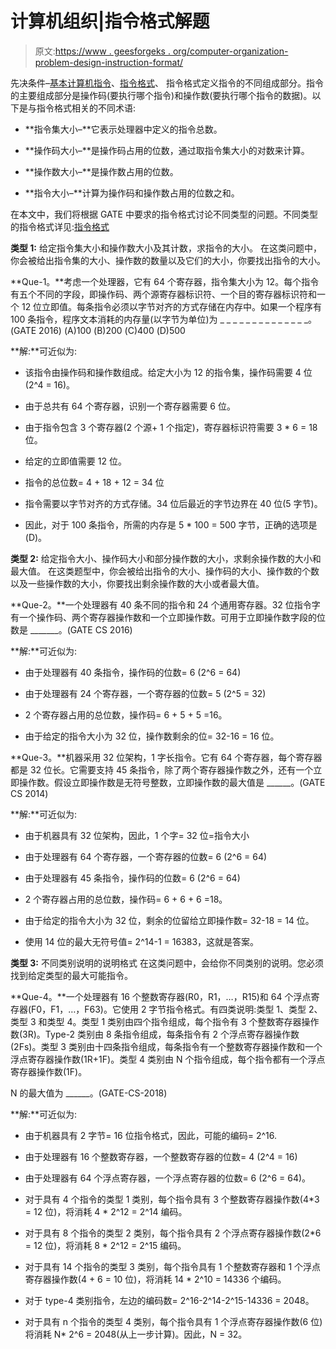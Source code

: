 # 计算机组织|指令格式解题

> 原文:[https://www . geesforgeks . org/computer-organization-problem-design-instruction-format/](https://www.geeksforgeeks.org/computer-organization-problem-solving-instruction-format/)

先决条件–[基本计算机指令](https://www.geeksforgeeks.org/computer-organization-basic-computer-instructions/)、[指令格式](https://www.geeksforgeeks.org/computer-organization-instruction-formats-zero-one-two-three-address-instruction/)、
指令格式定义指令的不同组成部分。指令的主要组成部分是操作码(要执行哪个指令)和操作数(要执行哪个指令的数据)。以下是与指令格式相关的不同术语:

*   **指令集大小–**它表示处理器中定义的指令总数。

*   **操作码大小–**是操作码占用的位数，通过取指令集大小的对数来计算。

*   **操作数大小–**是操作数占用的位数。

*   **指令大小–**计算为操作码和操作数占用的位数之和。

在本文中，我们将根据 GATE 中要求的指令格式讨论不同类型的问题。不同类型的指令格式详见:[指令格式](https://www.geeksforgeeks.org/computer-organization-instruction-formats-zero-one-two-three-address-instruction/)

**类型 1:** 给定指令集大小和操作数大小及其计数，求指令的大小。
在这类问题中，你会被给出指令集的大小、操作数的数量以及它们的大小，你要找出指令的大小。

**Que-1。**考虑一个处理器，它有 64 个寄存器，指令集大小为 12。每个指令有五个不同的字段，即操作码、两个源寄存器标识符、一个目的寄存器标识符和一个 12 位立即值。每条指令必须以字节对齐的方式存储在内存中。如果一个程序有 100 条指令，程序文本消耗的内存量(以字节为单位)为 _ _ _ _ _ _ _ _ _ _ _ _ _ _。(GATE 2016)
(A)100
(B)200
(C)400
(D)500

**解:**可近似为:

*   该指令由操作码和操作数组成。给定大小为 12 的指令集，操作码需要 4 位(2^4 = 16)。

*   由于总共有 64 个寄存器，识别一个寄存器需要 6 位。

*   由于指令包含 3 个寄存器(2 个源+ 1 个指定)，寄存器标识符需要 3 * 6 = 18 位。

*   给定的立即值需要 12 位。

*   指令的总位数= 4 + 18 + 12 = 34 位

*   指令需要以字节对齐的方式存储。34 位后最近的字节边界在 40 位(5 字节)。

*   因此，对于 100 条指令，所需的内存是 5 * 100 = 500 字节，正确的选项是(D)。

**类型 2:** 给定指令大小、操作码大小和部分操作数的大小，求剩余操作数的大小和最大值。
在这类题型中，你会被给出指令的大小、操作码的大小、操作数的个数以及一些操作数的大小，你要找出剩余操作数的大小或者最大值。

**Que-2。**一个处理器有 40 条不同的指令和 24 个通用寄存器。32 位指令字有一个操作码、两个寄存器操作数和一个立即操作数。可用于立即操作数字段的位数是 _______。(GATE CS 2016)

**解:**可近似为:

*   由于处理器有 40 条指令，操作码的位数= 6 (2^6 = 64)

*   由于处理器有 24 个寄存器，一个寄存器的位数= 5 (2^5 = 32)

*   2 个寄存器占用的总位数，操作码= 6 + 5 + 5 =16。

*   由于给定的指令大小为 32 位，操作数剩余的位= 32-16 = 16 位。

**Que-3。**机器采用 32 位架构，1 字长指令。它有 64 个寄存器，每个寄存器都是 32 位长。它需要支持 45 条指令，除了两个寄存器操作数之外，还有一个立即操作数。假设立即操作数是无符号整数，立即操作数的最大值是 ______。(GATE CS 2014)

**解:**可近似为:

*   由于机器具有 32 位架构，因此，1 个字= 32 位=指令大小

*   由于处理器有 64 个寄存器，一个寄存器的位数= 6 (2^6 = 64)

*   由于处理器有 45 条指令，操作码的位数= 6 (2^6 = 64)

*   2 个寄存器占用的总位数，操作码= 6 + 6 + 6 =18。

*   由于给定的指令大小为 32 位，剩余的位留给立即操作数= 32-18 = 14 位。

*   使用 14 位的最大无符号值= 2^14-1 = 16383，这就是答案。

**类型 3:** 不同类别说明的说明格式
在这类问题中，会给你不同类别的说明。您必须找到给定类型的最大可能指令。

**Que-4。**一个处理器有 16 个整数寄存器(R0，R1，…，R15)和 64 个浮点寄存器(F0，F1，…，F63)。它使用 2 字节指令格式。有四类说明:类型 1、类型 2、类型 3 和类型 4。类型 1 类别由四个指令组成，每个指令有 3 个整数寄存器操作数(3R)。Type-2 类别由 8 条指令组成，每条指令有 2 个浮点寄存器操作数(2Fs)。类型 3 类别由十四条指令组成，每条指令有一个整数寄存器操作数和一个浮点寄存器操作数(1R+1F)。类型 4 类别由 N 个指令组成，每个指令都有一个浮点寄存器操作数(1F)。

N 的最大值为 ______。(GATE-CS-2018)

**解:**可近似为:

*   由于机器具有 2 字节= 16 位指令格式，因此，可能的编码= 2^16.

*   由于处理器有 16 个整数寄存器，一个整数寄存器的位数= 4 (2^4 = 16)

*   由于处理器有 64 个浮点寄存器，一个浮点寄存器的位数= 6 (2^6 = 64)。

*   对于具有 4 个指令的类型 1 类别，每个指令具有 3 个整数寄存器操作数(4*3 = 12 位)，将消耗 4 * 2^12 = 2^14 编码。

*   对于具有 8 个指令的类型 2 类别，每个指令具有 2 个浮点寄存器操作数(2*6 = 12 位)，将消耗 8 * 2^12 = 2^15 编码。

*   对于具有 14 个指令的类型 3 类别，每个指令具有 1 个整数寄存器和 1 个浮点寄存器操作数(4 + 6 = 10 位)，将消耗 14 * 2^10 = 14336 个编码。

*   对于 type-4 类别指令，左边的编码数= 2^16-2^14-2^15-14336 = 2048。

*   对于具有 n 个指令的类型 4 类别，每个指令具有 1 个浮点寄存器操作数(6 位)将消耗 N* 2^6 = 2048(从上一步计算)。因此，N = 32。